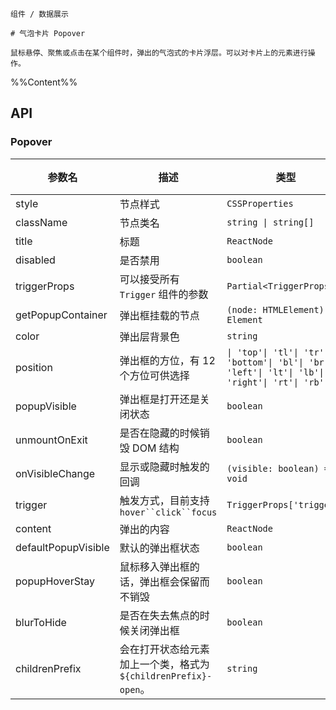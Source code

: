 `````
组件 / 数据展示

# 气泡卡片 Popover

鼠标悬停、聚焦或点击在某个组件时，弹出的气泡式的卡片浮层。可以对卡片上的元素进行操作。
`````

%%Content%%

## API

### Popover

|参数名|描述|类型|默认值|版本|
|---|---|---|---|---|
|style|节点样式|`CSSProperties`|`-`|-|
|className|节点类名|`string \| string[]`|`-`|-|
|title|标题|`ReactNode`|`-`|-|
|disabled|是否禁用|`boolean`|`-`|2.11.0|
|triggerProps|可以接受所有 `Trigger` 组件的参数|`Partial<TriggerProps>`|`-`|-|
|getPopupContainer|弹出框挂载的节点|`(node: HTMLElement) => Element`|`-`|-|
|color|弹出层背景色|`string`|`-`|2.22.0|
|position|弹出框的方位，有 12 个方位可供选择|`\| 'top'\| 'tl'\| 'tr'\| 'bottom'\| 'bl'\| 'br'\| 'left'\| 'lt'\| 'lb'\| 'right'\| 'rt'\| 'rb'`|`top`|-|
|popupVisible|弹出框是打开还是关闭状态|`boolean`|`-`|-|
|unmountOnExit|是否在隐藏的时候销毁 DOM 结构|`boolean`|`true`|-|
|onVisibleChange|显示或隐藏时触发的回调|`(visible: boolean) => void`|`-`|-|
|trigger|触发方式，目前支持 `hover``click``focus`|`TriggerProps['trigger']`|`hover`|-|
|content|弹出的内容|`ReactNode`|`-`|-|
|defaultPopupVisible|默认的弹出框状态|`boolean`|`-`|-|
|popupHoverStay|鼠标移入弹出框的话，弹出框会保留而不销毁|`boolean`|`true`|-|
|blurToHide|是否在失去焦点的时候关闭弹出框|`boolean`|`true`|-|
|childrenPrefix|会在打开状态给元素加上一个类，格式为 `${childrenPrefix}-open`。|`string`|`-`|-|
